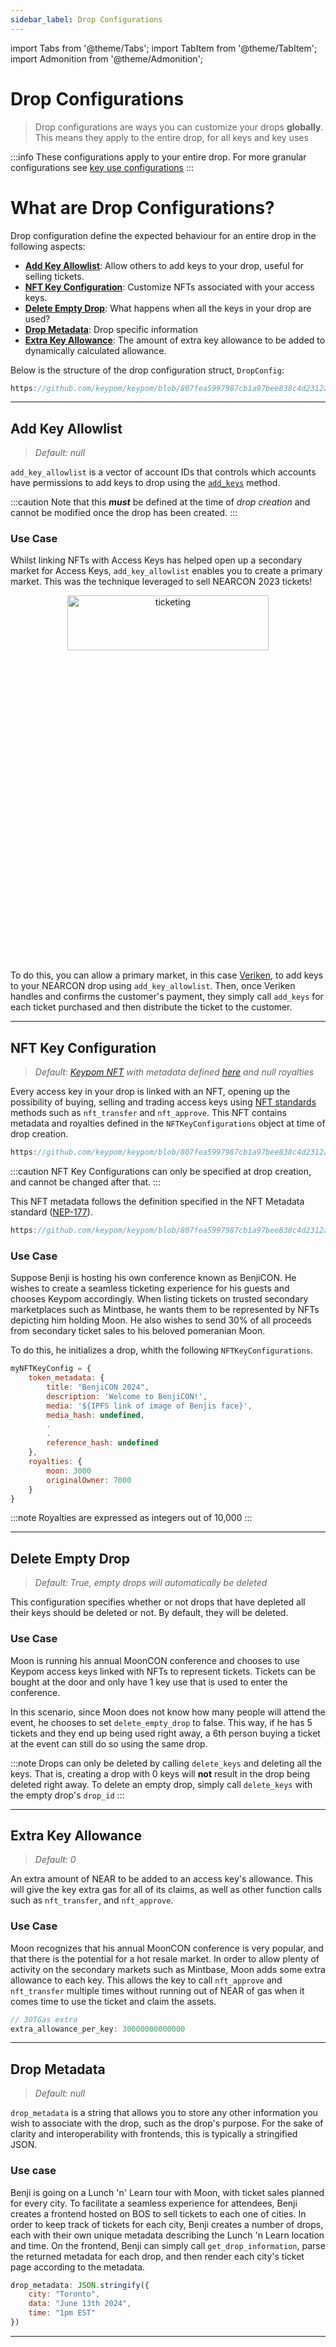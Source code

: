 ```yaml
---
sidebar_label: Drop Configurations
---
```

import Tabs from '@theme/Tabs';
import TabItem from '@theme/TabItem';
import Admonition from '@theme/Admonition';

# Drop Configurations

> Drop configurations are ways you can customize your drops **globally**. This means they apply to the entire drop, for all keys and key uses

:::info
These configurations apply to your entire drop. For more granular configurations see [key use configurations](./Assets/key-use-configurations)
:::

# What are Drop Configurations?
Drop configuration define the expected behaviour for an entire drop in the following aspects:

* [**Add Key Allowlist**](#add-key-allowlist): Allow others to add keys to your drop, useful for selling tickets.
* [**NFT Key Configuration**](#nft-key-configuration): Customize NFTs associated with your access keys.
* [**Delete Empty Drop**](#delete-empty-drop): What happens when all the keys in your drop are used?
* [**Drop Metadata**](#drop-metadata): Drop specific information
* [**Extra Key Allowance**](#extra-key-allowance): The amount of extra key allowance to be added to dynamically calculated allowance.

Below is the structure of the drop configuration struct, `DropConfig`:

```rust reference
https://github.com/keypom/keypom/blob/807fea5997987cb1a97bee838c4d2312a7faab51/contract/src/models/config.rs#L59-L78
```

___

## Add Key Allowlist
> *Default: null*

`add_key_allowlist` is a vector of account IDs that controls which accounts have permissions to add keys to drop using the [`add_keys`](https://github.com/keypom/keypom/blob/807fea5997987cb1a97bee838c4d2312a7faab51/contract/src/drop_creation/add_keys.rs#L6) method. 

:::caution
Note that this ***must*** be defined at the time of *drop creation* and cannot be modified once the drop has been created.
:::

### Use Case
Whilst linking NFTs with Access Keys has helped open up a secondary market for Access Keys, `add_key_allowlist` enables you to create a primary market. This was the technique leveraged to sell NEARCON 2023 tickets!

<p align="center">
  <img src={require("/static/img/nearcon-tickets.png").default} width="80%" height="15%" alt="ticketing"/>
</p>


To do this, you can allow a primary market, in this case [Veriken](https://nearcon2023.veriken.app/), to add keys to your NEARCON drop using `add_key_allowlist`. Then, once Veriken handles and confirms the customer's payment, they simply call `add_keys` for each ticket purchased and then distribute the ticket to the customer. 
___

## NFT Key Configuration
> *Default: [Keypom NFT](https://www.mintbase.xyz/meta/ncon23.keypom.near%3A46d3371766753c9d1a29e2b486438c7c) with metadata defined [here](https://github.com/keypom/keypom/blob/807fea5997987cb1a97bee838c4d2312a7faab51/contract/src/nft_keys/metadata.rs#L73-L81) and null royalties*

Every access key in your drop is linked with an NFT, opening up the possibility of buying, selling and trading access keys using [NFT standards](https://nomicon.io/Standards/Tokens/NonFungibleToken) methods such as `nft_transfer` and `nft_approve`. This NFT contains metadata and royalties defined in the `NFTKeyConfigurations` object at time of drop creation. 

```rust reference
https://github.com/keypom/keypom/blob/807fea5997987cb1a97bee838c4d2312a7faab51/contract/src/nft_keys/metadata.rs#L45-L51
```

:::caution
NFT Key Configurations can only be specified at drop creation, and cannot be changed after that. 
:::

This NFT metadata follows the definition specified in the NFT Metadata standard ([NEP-177](https://nomicon.io/Standards/Tokens/NonFungibleToken/Metadata)).

```rust reference
https://github.com/keypom/keypom/blob/807fea5997987cb1a97bee838c4d2312a7faab51/contract/src/nft_keys/metadata.rs#L15-L22
```

### Use Case
Suppose Benji is hosting his own conference known as BenjiCON. He wishes to create a seamless ticketing experience for his guests and chooses Keypom accordingly. When listing tickets on trusted secondary marketplaces such as Mintbase, he wants them to be represented by NFTs depicting him holding Moon. He also wishes to send 30% of all proceeds from secondary ticket sales to his beloved pomeranian Moon. 

To do this, he initializes a drop, whith the following `NFTKeyConfigurations`. 

```javascript
myNFTKeyConfig = {
    token_metadata: {
        title: "BenjiCON 2024",
        description: 'Welcome to BenjiCON!',
        media: '${IPFS link of image of Benjis face}',
        media_hash: undefined,
        .
        .
        reference_hash: undefined
    },
    royalties: {
        moon: 3000
        originalOwner: 7000
    }
}
```

:::note
Royalties are expressed as integers out of 10,000
:::

___

## Delete Empty Drop
> *Default: True, empty drops will automatically be deleted*

This configuration specifies whether or not drops that have depleted all their keys should be deleted or not. By default, they will be deleted. 

### Use Case
Moon is running his annual MoonCON conference and chooses to use Keypom access keys linked with NFTs to represent tickets. Tickets can be bought at the door and only have 1 key use that is used to enter the conference. 

In this scenario, since Moon does not know how many people will attend the event, he chooses to set `delete_empty_drop` to false. This way, if he has 5 tickets and they end up being used right away, a 6th person buying a ticket at the event can still do so using the same drop.

:::note
Drops can only be deleted by calling `delete_keys` and deleting all the keys. That is, creating a drop with 0 keys will **not** result in the drop being deleted right away. To delete an empty drop, simply call `delete_keys` with the empty drop's `drop_id`
:::

___

## Extra Key Allowance
> *Default: 0*

An extra amount of NEAR to be added to an access key's allowance. This will give the key extra gas for all of its claims, as well as other function calls such as `nft_transfer`, and `nft_approve`.

### Use Case
Moon recognizes that his annual MoonCON conference is very popular, and that there is the potential for a hot resale market. In order to allow plenty of activity on the secondary markets such as Mintbase, Moon adds some extra allowance to each key. This allows the key to call `nft_approve` and `nft_transfer` multiple times without running out of NEAR of gas when it comes time to use the ticket and claim the assets. 
```rust
// 30TGas extra
extra_allowance_per_key: 30000000000000
```

___

## Drop Metadata
> *Default: null*

`drop_metadata` is a string that allows you to store any other information you wish to associate with the drop, such as the drop's purpose. For the sake of clarity and interoperability with frontends, this is typically a stringified JSON. 

### Use case
Benji is going on a Lunch 'n' Learn tour with Moon, with ticket sales planned for every city. To facilitate a seamless experience for attendees, Benji creates a frontend hosted on BOS to sell tickets to each one of cities. In order to keep track of tickets for each city, Benji creates a number of drops, each with their own unique metadata describing the Lunch 'n Learn location and time. On the frontend, Benji can simply call `get_drop_information`, parse the returned metadata for each drop, and then render each city's ticket page according to the metadata. 
```javascript
drop_metadata: JSON.stringify({
    city: "Toronto",
    data: "June 13th 2024",
    time: "1pm EST"
})
```
___

